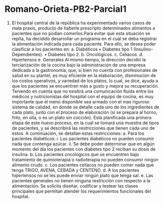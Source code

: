 # Romano-Orieta-PB2-Parcial1

1.	El hospital central de la república ha experimentado varios casos de mala praxis, producto de haberle prescripto determinados alimentos a pacientes que no podían comerlos.Para evitar que esta situación se repita, ha decidido desarrollar un programa en el cual se deba registrar la alimentación indicada para cada paciente.
Para ello, se desea poder clasificar a los pacientes en:
a.	Diabéticos
•	Diabetes tipo 1 (Insulino-Dependientes).
•	Diabetes tipo 2.
b.	Oncológicos.
c.	Celiacos.
d.	Hipertensos
e.	Generales
Al mismo tiempo, la dirección decidió la terciarización de la cocina bajo la administración de una empresa dedicada a la gastronomía, que, si bien no cuenta con profesionales de salud en su plantel, es muy eficiente en la elaboración, disminución de los costos operativos, y variedad de los platos, lo cual, se dice, ayuda a que los pacientes se encuentren más a gusto y mejora su recuperación.
Teniendo en cuenta que no existirá una comunicación fluida entre los médicos y nutricionistas del hospital con el equipo de cocina, es muy importante que el menú disponible sea armado con el mas riguroso sistema de calidad, en donde se detalle cada uno de los ingredientes de cada plato, junto con el proceso de elaboración (si se prepara al horno, frito, en olla, o es un plato sin cocción).
Está planificada una primera etapa de este nuevo proceso, en la cual se tomará una muestra de tipos de pacientes, y se describirá las restricciones que tienen cada uno de estos. A continuación, se detallan estas restricciones:
a.	Para los pacientes diabéticos:
i.	Los pacientes diabéticos no pueden consumir nada que contenga azúcar.
ii.	Se debe poder determinar que en algún momento del día los pacientes con diabetes tipo 2 reciban su dosis de insulina.
b.	Los pacientes oncológicos que se encuentren bajo tratamiento de quimioterapia o radioterapia no pueden consumir ningún alimento crudo.
c.	Los pacientes celíacos no pueden comer nada que tenga TRIGO, AVENA, CEBADA y CENTENO.
d.	A los pacientes hipertensos no se les puede enviar ningún plato que tenga sal.
e.	Las pacientes generales no tienen ninguna restricción con respecto a la alimentación.
Se solicita diseñar, codificar y testear las clases principales que permitan atender los requerimientos funcionales del hospital.
